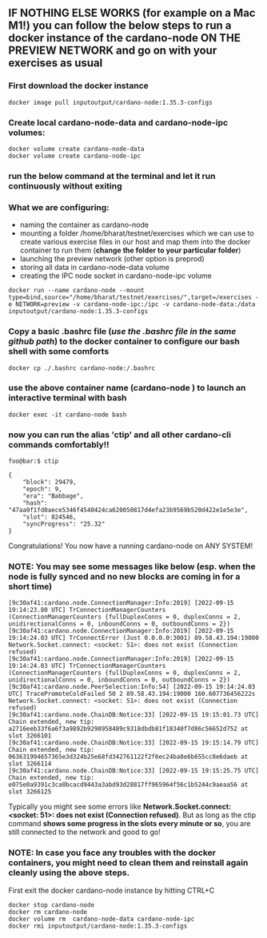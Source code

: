 ## IF NOTHING ELSE WORKS (for example on a Mac M1!) you can follow the below steps to run a docker instance of the cardano-node ON THE PREVIEW NETWORK and go on with your exercises as usual

### First download the docker instance

```
docker image pull inputoutput/cardano-node:1.35.3-configs
```

### Create local cardano-node-data and cardano-node-ipc volumes:
```
docker volume create cardano-node-data
docker volume create cardano-node-ipc
```

### run the below command at the terminal and let it run continuously without exiting
### What we are configuring:
- naming the container as cardano-node
- mounting a folder /home/bharat/testnet/exercises which we can use to create various exercise files in our host and map them into the docker container to run them (**change the folder to your particular folder**)
- launching the preview network (other option is preprod)
- storing all data in cardano-node-data volume
- creating the IPC node socket in cardano-node-ipc volume
    
```
docker run --name cardano-node --mount type=bind,source="/home/bharat/testnet/exercises/",target=/exercises -e NETWORK=preview -v cardano-node-ipc:/ipc -v cardano-node-data:/data inputoutput/cardano-node:1.35.3-configs
```

### Copy a basic .bashrc file (_use the .bashrc file in the same github path_)  to the docker container to configure our bash shell with some comforts

```
docker cp ./.bashrc cardano-node:/.bashrc
```

### use the above container name (cardano-node ) to launch an interactive terminal with bash
```
docker exec -it cardano-node bash
```

### now you can run the alias 'ctip' and all other cardano-cli commands comfortably!!

```console
foo@bar:$ ctip

{
    "block": 29479,
    "epoch": 9,
    "era": "Babbage",
    "hash": "47aa9f1fd0aece5346f4540424ca620050817d4efa23b9569b520d422e1e5e3e",
    "slot": 824546,
    "syncProgress": "25.32"
}
```

Congratulations! You now have a running cardano-node on ANY SYSTEM!

### NOTE: You may see some messages like below (esp. when the node is fully synced and no new blocks are coming in for a short time)

```console
[9c30af41:cardano.node.ConnectionManager:Info:2019] [2022-09-15 19:14:23.80 UTC] TrConnectionManagerCounters (ConnectionManagerCounters {fullDuplexConns = 0, duplexConns = 2, unidirectionalConns = 0, inboundConns = 0, outboundConns = 2})
[9c30af41:cardano.node.ConnectionManager:Info:2019] [2022-09-15 19:14:24.03 UTC] TrConnectError (Just 0.0.0.0:3001) 89.58.43.194:19000 Network.Socket.connect: <socket: 51>: does not exist (Connection refused)
[9c30af41:cardano.node.ConnectionManager:Info:2019] [2022-09-15 19:14:24.03 UTC] TrConnectionManagerCounters (ConnectionManagerCounters {fullDuplexConns = 0, duplexConns = 2, unidirectionalConns = 0, inboundConns = 0, outboundConns = 2})
[9c30af41:cardano.node.PeerSelection:Info:54] [2022-09-15 19:14:24.03 UTC] TracePromoteColdFailed 50 2 89.58.43.194:19000 160.607736456222s Network.Socket.connect: <socket: 51>: does not exist (Connection refused)
[9c30af41:cardano.node.ChainDB:Notice:33] [2022-09-15 19:15:01.73 UTC] Chain extended, new tip: a2716eeb33f6a6f3a9892b9298958489c9318dbdb81f18340f7d86c56652d752 at slot 3266101
[9c30af41:cardano.node.ChainDB:Notice:33] [2022-09-15 19:15:14.79 UTC] Chain extended, new tip: 063631994657365e3d324b25e68fd342761122f2f6ec24ba8e6b655cc8e6daeb at slot 3266114
[9c30af41:cardano.node.ChainDB:Notice:33] [2022-09-15 19:15:25.75 UTC] Chain extended, new tip: e075e0a9391c3ca0bcacd9443a3abd93d28817ff965964f56c1b5244c9aeaa56 at slot 3266125
```

Typically you might see some errors like **Network.Socket.connect: <socket: 51>: does not exist (Connection refused)**. 
But as long as the ctip command **shows some progress in the slots every minute or so**, you are still connected to the network and good to go!


### NOTE: In case you face any troubles with the docker containers, you might need to clean them and reinstall again cleanly using the above steps.
First exit the docker cardano-node instance by hitting CTRL+C

```
docker stop cardano-node
docker rm cardano-node
docker volume rm  cardano-node-data cardano-node-ipc
docker rmi inputoutput/cardano-node:1.35.3-configs
```



